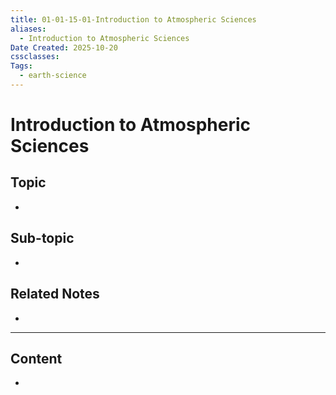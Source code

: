 ```yaml
---
title: 01-01-15-01-Introduction to Atmospheric Sciences
aliases:
  - Introduction to Atmospheric Sciences
Date Created: 2025-10-20
cssclasses:
Tags:
  - earth-science
---
```


# Introduction to Atmospheric Sciences

## Topic

-

## Sub-topic

-

## Related Notes

-

---

## Content

-
